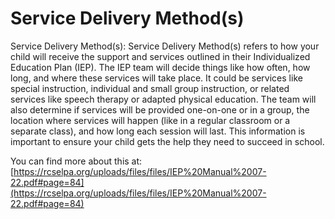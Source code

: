 # Service Delivery Method(s)
Service Delivery Method(s): Service Delivery Method(s) refers to how your child will receive the support and services outlined in their Individualized Education Plan (IEP). The IEP team will decide things like how often, how long, and where these services will take place. It could be services like special instruction, individual and small group instruction, or related services like speech therapy or adapted physical education. The team will also determine if services will be provided one-on-one or in a group, the location where services will happen (like in a regular classroom or a separate class), and how long each session will last. This information is important to ensure your child gets the help they need to succeed in school.

You can find more about this at: [https://rcselpa.org/uploads/files/files/IEP%20Manual%2007-22.pdf#page=84](https://rcselpa.org/uploads/files/files/IEP%20Manual%2007-22.pdf#page=84)
